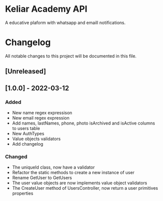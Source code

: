 # Keliar Academy API

A educative plaform with whatsapp and emaill notifications.

# Changelog
All notable changes to this project will be documented in this file.

## [Unreleased]

## [1.0.0] - 2022-03-12
### Added
- New name regex expressison
- New email regex expression
- Add names, lastNames, phone, photo isArchived and isActive columns to users table
- New AuthTypes
- Value objects validators
- Add changelog

### Changed
- The uniqueId class, now have a validator
- Refactor the static methods to create a new instance of user
- Rename GetUser to GetUsers
- The user value objects are now implements value object validators
- The CreateUser method of UsersController, now return a user primitives properties